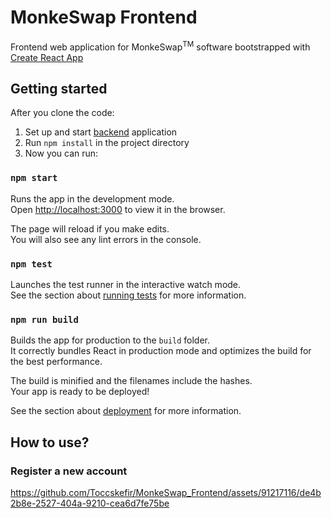 # MonkeSwap Frontend

Frontend web application for MonkeSwap<sup>TM</sup> software bootstrapped with [Create React App](https://github.com/facebook/create-react-app)

## Getting started
After you clone the code:
  1. Set up and start [backend](https://github.com/Toccskefir/MonkeSwap_Backend) application
  2. Run `npm install` in the project directory
  3. Now you can run:

### `npm start`

Runs the app in the development mode.\
Open [http://localhost:3000](http://localhost:3000) to view it in the browser.

The page will reload if you make edits.\
You will also see any lint errors in the console.

### `npm test`

Launches the test runner in the interactive watch mode.\
See the section about [running tests](https://facebook.github.io/create-react-app/docs/running-tests) for more information.

### `npm run build`

Builds the app for production to the `build` folder.\
It correctly bundles React in production mode and optimizes the build for the best performance.

The build is minified and the filenames include the hashes.\
Your app is ready to be deployed!

See the section about [deployment](https://facebook.github.io/create-react-app/docs/deployment) for more information.

## How to use?

### Register a new account
https://github.com/Toccskefir/MonkeSwap_Frontend/assets/91217116/de4b2b8e-2527-404a-9210-cea6d7fe75be

